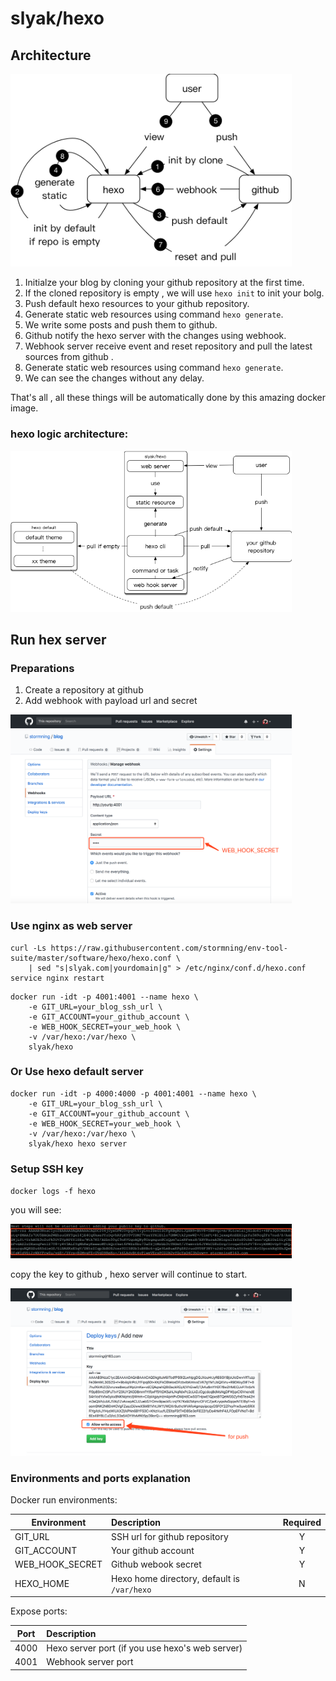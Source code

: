 # slyak/hexo

## Architecture

<img src="./assets/hexo.png" width="450">

1. Initialze your blog by cloning your github repository at the first time.
2. If the cloned repository is empty , we will use `hexo init` to init your bolg.
3. Push default hexo resources to your github repository.
4. Generate static web resources using command `hexo generate`.
5. We write some posts and push them to github.
6. Github notify the hexo server with the changes using webhook.
7. Webhook server receive event and reset repository and pull the latest sources from github .
8. Generate static web resources using command `hexo generate`.
9. We can see the changes without any delay.

That's all , all these things will be automatically done by this amazing docker image.

### hexo logic architecture:

<img src="./assets/hexo-module.png" width="450">

## Run hex server
### Preparations
1. Create a repository at github
2. Add webhook with payload url and secret
<img src="./assets/webhook.png" width="450">

### Use nginx as web server
```
curl -Ls https://raw.githubusercontent.com/stormning/env-tool-suite/master/software/hexo/hexo.conf \
    | sed "s|slyak.com|yourdomain|g" > /etc/nginx/conf.d/hexo.conf
service nginx restart
```
```
docker run -idt -p 4001:4001 --name hexo \
    -e GIT_URL=your_blog_ssh_url \ 
    -e GIT_ACCOUNT=your_github_account \
    -e WEB_HOOK_SECRET=your_web_hook \ 
    -v /var/hexo:/var/hexo \
    slyak/hexo
```

### Or Use hexo default server
```
docker run -idt -p 4000:4000 -p 4001:4001 --name hexo \
    -e GIT_URL=your_blog_ssh_url \ 
    -e GIT_ACCOUNT=your_github_account \
    -e WEB_HOOK_SECRET=your_web_hook \ 
    -v /var/hexo:/var/hexo \
    slyak/hexo hexo server
```

### Setup SSH key
`docker logs -f hexo`

you will see:

<img src="./assets/rsa_key.png" width="450">

copy the key to github , hexo server will continue to start.

<img src="./assets/rsa.png" width="450">

### Environments and ports explanation

Docker run environments:

| Environment | Description |  Required  |
| --------    | :-----   | :----: |
| GIT_URL     | SSH url for github repository |   Y    |
| GIT_ACCOUNT | Your github account |   Y    |
| WEB_HOOK_SECRET | Github webook secret |   Y    |
| HEXO_HOME | Hexo home directory, default is `/var/hexo` |   N    |

Expose ports:

| Port | Description |
| --------    | :----- |
| 4000     | Hexo server port (if you use hexo's web server) |
| 4001 | Webhook server port |

